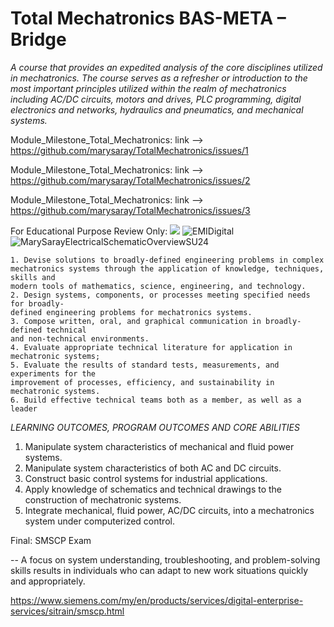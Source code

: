 # Total Mechatronics BAS-META – Bridge
*A course that provides an expedited analysis of the core disciplines utilized in mechatronics. The course serves as a refresher or introduction to the most important principles utilized within the realm of mechatronics including AC/DC circuits, motors and drives, PLC programming, digital electronics and networks, hydraulics and pneumatics, and mechanical systems.*


Module_Milestone_Total_Mechatronics: link --> https://github.com/marysaray/TotalMechatronics/issues/1

Module_Milestone_Total_Mechatronics: link --> https://github.com/marysaray/TotalMechatronics/issues/2

Module_Milestone_Total_Mechatronics: link --> https://github.com/marysaray/TotalMechatronics/issues/3

For Educational Purpose Review Only: [![](https://markdown-videos-api.jorgenkh.no/youtube/-rQw7O1KCZU)](https://youtu.be/-rQw7O1KCZU)
![EMIDigital](https://github.com/user-attachments/assets/977c50e2-c1ed-4ac1-bde9-ef6f02694619)
![MarySarayElectricalSchematicOverviewSU24](https://github.com/user-attachments/assets/1e98b561-e277-4dea-bd3c-c59d0812b573)


```
1. Devise solutions to broadly-defined engineering problems in complex
mechatronics systems through the application of knowledge, techniques, skills and
modern tools of mathematics, science, engineering, and technology.
2. Design systems, components, or processes meeting specified needs for broadly-
defined engineering problems for mechatronics systems.
3. Compose written, oral, and graphical communication in broadly-defined technical
and non-technical environments.
4. Evaluate appropriate technical literature for application in mechatronic systems;
5. Evaluate the results of standard tests, measurements, and experiments for the
improvement of processes, efficiency, and sustainability in mechatronic systems.
6. Build effective technical teams both as a member, as well as a leader
```
*LEARNING OUTCOMES, PROGRAM OUTCOMES AND CORE ABILITIES*
1. Manipulate system characteristics of
mechanical and fluid power systems.
2. Manipulate system characteristics of both
AC and DC circuits.
3. Construct basic control systems for
industrial applications.
4. Apply knowledge of schematics and
technical drawings to the construction of
mechatronic systems.
5. Integrate mechanical, fluid power, AC/DC
circuits, into a mechatronics system under
computerized control.

Final: SMSCP Exam

-- A focus on system understanding, troubleshooting, and problem-solving skills results in individuals who can adapt to new work situations quickly and appropriately.

https://www.siemens.com/my/en/products/services/digital-enterprise-services/sitrain/smscp.html
